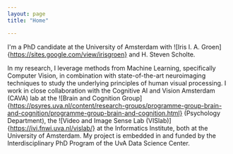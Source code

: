 ```yaml
---
layout: page
title: "Home"

---
```


I'm a PhD candidate at the University of Amsterdam with ![Iris I. A. Groen]{https://sites.google.com/view/irisgroen} and H. Steven Scholte.

In my research, I leverage methods from Machine Learning, specifically Computer Vision, in combination with state-of-the-art neuroimaging techniques to study the underlying principles of human visual processing. I work in close collaboration with the Cognitive AI and Vision Amsterdam (CAVA) lab at the ![Brain and Cognition Group]{https://psyres.uva.nl/content/research-groups/programme-group-brain-and-cognition/programme-group-brain-and-cognition.html} (Psychology Department), the ![Video and Image Sense Lab (VISlab)]{https://ivi.fnwi.uva.nl/vislab/} at the Informatics Institute, both at the University of Amsterdam. My project is embedded in and funded by the Interdisciplinary PhD Program of the UvA Data Science Center.
